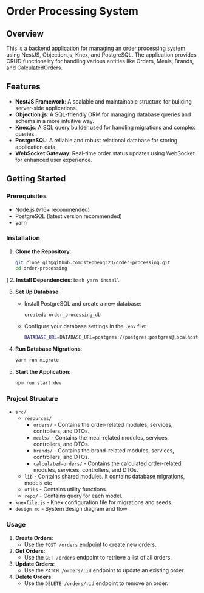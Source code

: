 # Order Processing System

## Overview

This is a backend application for managing an order processing system using NestJS, Objection.js, Knex, and PostgreSQL. The application provides CRUD functionality for handling various entities like Orders, Meals, Brands, and CalculatedOrders.

## Features

- **NestJS Framework**: A scalable and maintainable structure for building server-side applications.
- **Objection.js**: A SQL-friendly ORM for managing database queries and schema in a more intuitive way.
- **Knex.js**: A SQL query builder used for handling migrations and complex queries.
- **PostgreSQL**: A reliable and robust relational database for storing application data.
- **WebSocket Gateway**: Real-time order status updates using WebSocket for enhanced user experience.

## Getting Started

### Prerequisites

- Node.js (v16+ recommended)
- PostgreSQL (latest version recommended)
- yarn

### Installation

1. **Clone the Repository**:
    ```bash 
    git clone git@github.com:stepheng323/order-processing.git
    cd order-processing
    ```
]
2. **Install Dependencies**:
    ```bash
    yarn install
    ```

3. **Set Up Database**:
    - Install PostgreSQL and create a new database:
      ```bash
      createdb order_processing_db
      ```
    - Configure your database settings in the `.env` file:
      ```bash
      DATABASE_URL=DATABASE_URL=postgres://postgres:postgres@localhost:5432/order_processing_db
      ```

4. **Run Database Migrations**:
    ```bash
    yarn run migrate
    ```

5. **Start the Application**:
    ```bash
    npm run start:dev
    ```
### Project Structure

- `src/`
    - `resources/`
        - `orders/` - Contains the order-related modules, services, controllers, and DTOs.
        - `meals/` - Contains the meal-related modules, services, controllers, and DTOs.
        - `brands/` - Contains the brand-related modules, services, controllers, and DTOs.
        - `calculated-orders/` - Contains the calculated order-related modules, services, controllers, and DTOs.
    - `lib` - Contains shared modules. it contains database migrations, models etc
    - `utils` - Contains utility functions.
    - `repo/` - Contains query for each model.
- `knexfile.js` - Knex configuration file for migrations and seeds.
- `design.md` - System design diagram and flow

### Usage

1. **Create Orders**:
    - Use the `POST /orders` endpoint to create new orders.
2. **Get Orders**:
    - Use the `GET /orders` endpoint to retrieve a list of all orders.
3. **Update Orders**:
    - Use the `PATCH /orders/:id` endpoint to update an existing order.
4. **Delete Orders**:
    - Use the `DELETE /orders/:id` endpoint to remove an order.

